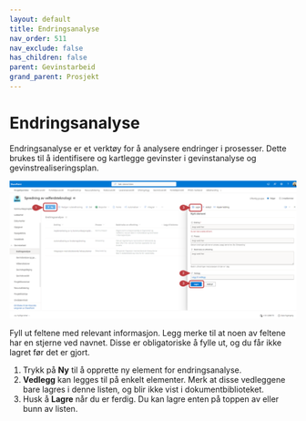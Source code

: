 ```yaml
---
layout: default
title: Endringsanalyse
nav_order: 511
nav_exclude: false
has_children: false
parent: Gevinstarbeid
grand_parent: Prosjekt
---
```


# Endringsanalyse

Endringsanalyse er et verktøy for å analysere endringer i prosesser. Dette brukes til å identifisere og kartlegge gevinster i gevinstanalyse og gevinstrealiseringsplan.

![](./media/511-Endringsanalyse.png)

Fyll ut feltene med relevant informasjon. Legg merke til at noen av feltene har en stjerne ved navnet. Disse er obligatoriske å fylle ut, og du får ikke lagret før det er gjort.
1. Trykk på **Ny** til å opprette ny element for endringsanalyse.
2. **Vedlegg** kan legges til på enkelt elementer. Merk at disse vedleggene bare lagres i denne listen, og blir ikke vist i dokumentbiblioteket.
3. Husk å **Lagre** når du er ferdig. Du kan lagre enten på toppen av eller bunn av listen.


